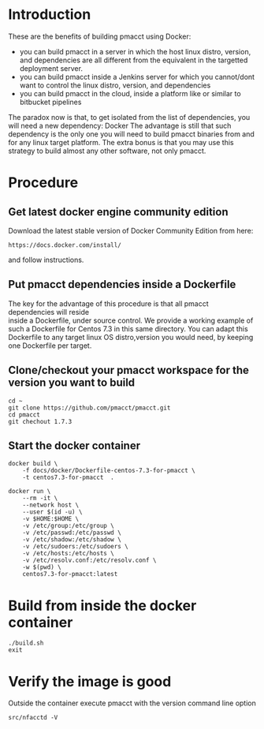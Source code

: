 # Introduction
These are the benefits of building pmacct using Docker:
- you can build pmacct in a server in which the host linux distro, version, and dependencies are all different from the equivalent in the targetted deployment server.
- you can build pmacct inside a Jenkins server for which you cannot/dont want to control the linux distro, version, and dependencies
- you can build pmacct in the cloud, inside a platform like or similar to bitbucket pipelines

The paradox now is that, to get isolated from the list of dependencies, you will need a new dependency: Docker 
The advantage is still that such dependency is the only one you will need to build pmacct binaries from and for any linux target platform.
The extra bonus is that you may use this strategy to build almost any other software, not only pmacct.


# Procedure

## Get latest docker engine community edition

Download the latest stable version of Docker Community Edition from here:
    
    https://docs.docker.com/install/

and follow instructions. 


## Put pmacct dependencies inside a Dockerfile

The key for the advantage of this procedure is that all pmacct dependencies will reside  
inside a Dockerfile, under source control. 
We provide a working example of such a Dockerfile for Centos 7.3 in this same directory.
You can adapt this Dockerfile to any target linux OS distro,version you would need,
by keeping one Dockerfile per target.


## Clone/checkout your pmacct workspace for the version you want to build

    cd ~
    git clone https://github.com/pmacct/pmacct.git
    cd pmacct 
    git chechout 1.7.3


## Start the docker container

    docker build \
        -f docs/docker/Dockerfile-centos-7.3-for-pmacct \
        -t centos7.3-for-pmacct  .
        
    docker run \
        --rm -it \
        --network host \
        --user $(id -u) \
        -v $HOME:$HOME \
        -v /etc/group:/etc/group \
        -v /etc/passwd:/etc/passwd \
        -v /etc/shadow:/etc/shadow \
        -v /etc/sudoers:/etc/sudoers \
        -v /etc/hosts:/etc/hosts \
        -v /etc/resolv.conf:/etc/resolv.conf \
        -w $(pwd) \
        centos7.3-for-pmacct:latest
            
# Build from inside the docker container
    
    ./build.sh
    exit
    
# Verify the image is good

Outside the container execute pmacct with the version command line option

    src/nfacctd -V
